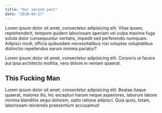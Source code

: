 ```yaml
---
title: "Our second post"
date: "2018-04-27"
---
```


Lorem ipsum dolor sit amet, consectetur adipisicing elit. Vitae ipsam, reprehenderit, tempore quidem laboriosam aperiam vel culpa maxime fuga soluta dolor consequuntur veritatis, impedit sed perferendis numquam. Adipisci modi, officia quibusdam necessitatibus nisi voluptas voluptatibus distinctio repellendus earum minima pariatur?

Lorem ipsum dolor sit amet, consectetur adipisicing elit. Corporis ut facere aut ipsa architecto mollitia, vero dolore in veniam quaerat.

## This Fucking Man

Lorem ipsum dolor sit amet, consectetur adipisicing elit. Beatae itaque quaerat, maiores illo, hic excepturi harum neque asperiores, laborum labore minima blanditiis sequi dolorem, optio ratione adipisci. Quia quos, totam, laboriosam reiciendis praesentium accusamus!